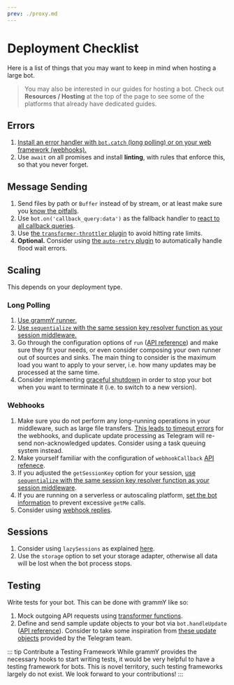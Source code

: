 ```yaml
---
prev: ./proxy.md
---
```


# Deployment Checklist

Here is a list of things that you may want to keep in mind when hosting a large bot.

> You may also be interested in our guides for hosting a bot.
> Check out **Resources / Hosting** at the top of the page to see some of the platforms that already have dedicated guides.

## Errors

1. [Install an error handler with `bot.catch` (long polling) or on your web framework (webhooks).](/guide/errors.md)
2. Use `await` on all promises and install **linting**, with rules that enforce this, so that you never forget.

## Message Sending

1. Send files by path or `Buffer` instead of by stream, or at least make sure you [know the pitfalls](./transformers.md#use-cases-of-transformer-functions).
2. Use `bot.on('callback_query:data')` as the fallback handler to [react to all callback queries](/plugins/keyboard.md#responding-to-clicks).
3. Use [the `transformer-throttler` plugin](/plugins/transformer-throttler.md) to avoid hitting rate limits.
4. **Optional.** Consider using [the `auto-retry` plugin](/plugins/auto-retry.md) to automatically handle flood wait errors.

## Scaling

This depends on your deployment type.

### Long Polling

1. [Use grammY runner.](/plugins/runner.md)
2. [Use `sequentialize` with the same session key resolver function as your session middleware.](./scaling.md#concurrency-is-hard)
3. Go through the configuration options of `run` ([API reference](https://doc.deno.land/https/deno.land/x/grammy_runner/mod.ts#run)) and make sure they fit your needs, or even consider composing your own runner out of sources and sinks.
   The main thing to consider is the maximum load you want to apply to your server, i.e. how many updates may be processed at the same time.
4. Consider implementing [graceful shutdown](/advanced/reliability.html#graceful-shutdown) in order to stop your bot when you want to terminate it (i.e. to switch to a new version).

### Webhooks

1. Make sure you do not perform any long-running operations in your middleware, such as large file transfers.
   [This leads to timeout errors](/guide/deployment-types.html#ending-webhook-requests-in-time) for the webhooks, and duplicate update processing as Telegram will re-send non-acknowledged updates.
   Consider using a task queuing system instead.
2. Make yourself familiar with the configuration of `webhookCallback` [API refenece](https://doc.deno.land/https://deno.land/x/grammy/mod.ts/~/webhookCallback).
3. If you adjusted the `getSessionKey` option for your session, [use `sequentialize` with the same session key resolver function as your session middleware](./scaling.md#concurrency-is-hard).
4. If you are running on a serverless or autoscaling platform, [set the bot information](https://doc.deno.land/https://deno.land/x/grammy/mod.ts/~/BotConfig) to prevent excessive `getMe` calls.
5. Consider using [webhook replies](/guide/deployment-types.html#webhook-reply).

## Sessions

1. Consider using `lazySessions` as explained [here](/plugins/session.md#lazy-sessions).
2. Use the `storage` option to set your storage adapter, otherwise all data will be lost when the bot process stops.

## Testing

Write tests for your bot.
This can be done with grammY like so:

1. Mock outgoing API requests using [transformer functions](./transformers.md).
2. Define and send sample update objects to your bot via `bot.handleUpdate` ([API reference](https://doc.deno.land/https://deno.land/x/grammy/mod.ts/~/Bot#handleUpdate)).
   Consider to take some inspiration from [these update objects](https://core.telegram.org/bots/webhooks#testing-your-bot-with-updates) provided by the Telegram team.

::: tip Contribute a Testing Framework
While grammY provides the necessary hooks to start writing tests, it would be very helpful to have a testing framework for bots.
This is novel territory, such testing frameworks largely do not exist.
We look forward to your contributions!
:::
